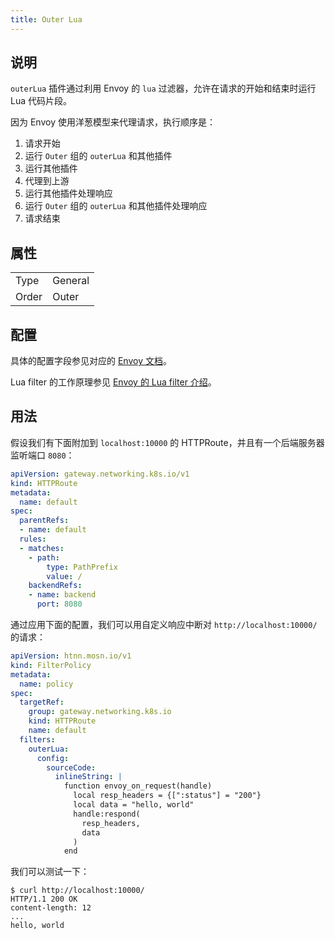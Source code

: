 ```yaml
---
title: Outer Lua
---
```


## 说明

`outerLua` 插件通过利用 Envoy 的 `lua` 过滤器，允许在请求的开始和结束时运行 Lua 代码片段。

因为 Envoy 使用洋葱模型来代理请求，执行顺序是：

1. 请求开始
2. 运行 `Outer` 组的 `outerLua` 和其他插件
3. 运行其他插件
4. 代理到上游
5. 运行其他插件处理响应
6. 运行 `Outer` 组的 `outerLua` 和其他插件处理响应
7. 请求结束

## 属性

|       |         |
|-------|---------|
| Type  | General |
| Order | Outer   |

## 配置

具体的配置字段参见对应的 [Envoy 文档](https://www.envoyproxy.io/docs/envoy/v1.29.4/api-v3/extensions/filters/http/lua/v3/lua.proto#extensions-filters-http-lua-v3-luaperroute)。

Lua filter 的工作原理参见 [Envoy 的 Lua filter 介绍](https://www.envoyproxy.io/docs/envoy/v1.29.5/configuration/http/http_filters/lua_filter)。

## 用法

假设我们有下面附加到 `localhost:10000` 的 HTTPRoute，并且有一个后端服务器监听端口 `8080`：

```yaml
apiVersion: gateway.networking.k8s.io/v1
kind: HTTPRoute
metadata:
  name: default
spec:
  parentRefs:
  - name: default
  rules:
  - matches:
    - path:
        type: PathPrefix
        value: /
    backendRefs:
    - name: backend
      port: 8080
```

通过应用下面的配置，我们可以用自定义响应中断对 `http://localhost:10000/` 的请求：

```yaml
apiVersion: htnn.mosn.io/v1
kind: FilterPolicy
metadata:
  name: policy
spec:
  targetRef:
    group: gateway.networking.k8s.io
    kind: HTTPRoute
    name: default
  filters:
    outerLua:
      config:
        sourceCode:
          inlineString: |
            function envoy_on_request(handle)
              local resp_headers = {[":status"] = "200"}
              local data = "hello, world"
              handle:respond(
                resp_headers,
                data
              )
            end
```

我们可以测试一下：

```
$ curl http://localhost:10000/
HTTP/1.1 200 OK
content-length: 12
...
hello, world
```
